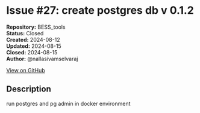 # Issue #27: create postgres db v 0.1.2

**Repository:** BESS_tools  
**Status:** Closed  
**Created:** 2024-08-12  
**Updated:** 2024-08-15  
**Closed:** 2024-08-15  
**Author:** @nallasivamselvaraj  

[View on GitHub](https://github.com/Simtestlab/BESS_tools/issues/27)

## Description

run postgres and pg admin in docker environment